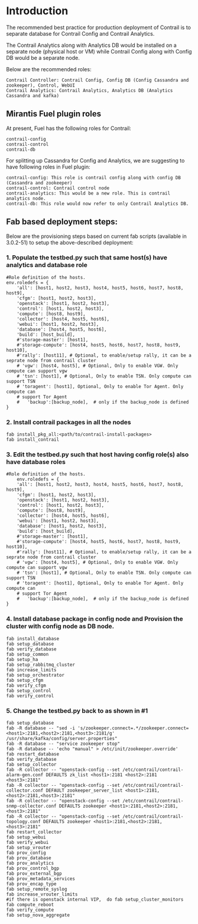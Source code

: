 # Introduction
The recommended best practice for production deployment of Contrail is to separate database for Contrail Config and Contrail Analytics. 

The Contrail Analytics along with Analytics DB would be installed on a separate node (physical host or VM) while Contrail Config along with Config DB would be a separate node. 

Below are the recommended roles: 

    Contrail Controller: Contrail Config, Config DB (Config Cassandra and zookeeper), Control, WebUI
    Contrail Analytics: Contrail Analytics, Analytics DB (Analytics Cassandra and kafka) 

## Mirantis Fuel plugin roles
At present, Fuel has the following roles for Contrail: 

    contrail-config 
    contrail-control
    contrail-db 

For splitting up Cassandra for Config and Analytics, we are suggesting to have following roles in Fuel plugin: 

    contrail-config: This role is contrail config along with config DB (Cassandra and zookeeper) 
    contrail-control: Contrail control node 
    contrail-analytics: This would be a new role. This is contrail analytics node.
    contrail-db: This role would now refer to only Contrail Analytics DB. 

## Fab based deployment steps:

Below are the provisioning steps based on current fab scripts (available in 3.0.2-51) to setup the above-described deployment: 

### 1. Populate the testbed.py such that same host(s) have analytics and database role

    #Role definition of the hosts.
    env.roledefs = {
        'all': [host1, host2, host3, host4, host5, host6, host7, host8, host9],
        'cfgm': [host1, host2, host3],
        'openstack': [host1, host2, host3],
        'control': [host1, host2, host3],
        'compute': [host8, host9],
        'collector': [host4, host5, host6],
        'webui': [host1, host2, host3],
        'database': [host4, host5, host6],
        'build': [host_build],
        #'storage-master': [host1],
        #'storage-compute': [host4, host5, host6, host7, host8, host9, host10],
        #'rally': [host11], # Optional, to enable/setup rally, it can be a seprate node from contrail cluster
        # 'vgw': [host4, host5], # Optional, Only to enable VGW. Only compute can support vgw
        # 'tsn': [host1], # Optional, Only to enable TSN. Only compute can support TSN
        # 'toragent': [host1], Optional, Only to enable Tor Agent. Only compute can
        # support Tor Agent
        #   'backup':[backup_node],  # only if the backup_node is defined
    }

### 2. Install contrail packages in all the nodes

    fab install_pkg_all:<path/to/contrail-install-packages>
    fab install_contrail 

### 3. Edit the testbed.py such that host having config role(s) also have database roles 

    #Role definition of the hosts.
        env.roledefs = {
        'all': [host1, host2, host3, host4, host5, host6, host7, host8, host9],
        'cfgm': [host1, host2, host3],
        'openstack': [host1, host2, host3],
        'control': [host1, host2, host3],
        'compute': [host8, host9],
        'collector': [host4, host5, host6],
        'webui': [host1, host2, host3],
        'database': [host1, host2, host3],
        'build': [host_build],
        #'storage-master': [host1],
        #'storage-compute': [host4, host5, host6, host7, host8, host9, host10],
        #'rally': [host11], # Optional, to enable/setup rally, it can be a seprate node from contrail cluster
        # 'vgw': [host4, host5], # Optional, Only to enable VGW. Only compute can support vgw
        # 'tsn': [host1], # Optional, Only to enable TSN. Only compute can support TSN
        # 'toragent': [host1], Optional, Only to enable Tor Agent. Only compute can
        # support Tor Agent
        #   'backup':[backup_node],  # only if the backup_node is defined
    }

### 4. Install database package in config node and Provision the cluster with config node as DB node.   

    fab install_database  
    fab setup_database  
    fab verify_database 
    fab setup_common
    fab setup_ha
    fab setup_rabbitmq_cluster
    fab increase_limits
    fab setup_orchestrator
    fab setup_cfgm
    fab verify_cfgm 
    fab setup_control
    fab verify_control 

### 5. Change the testbed.py back to as shown in #1 

    fab setup_database
    fab -R database -- "sed -i 's/zookeeper.connect=.*/zookeeper.connect=<host1>:2181,<host2>:2181,<host3>:2181/g'  /usr/share/kafka/config/server.properties"
    fab -R database -- "service zookeeper stop"
    fab -R database -- 'echo "manual" > /etc/init/zookeeper.override'
    fab restart_database
    fab verify_database
    fab setup_collector
    fab -R collector -- "openstack-config --set /etc/contrail/contrail-alarm-gen.conf DEFAULTS zk_list <host1>:2181 <host2>:2181 <host3>:2181"
    fab -R collector -- "openstack-config --set /etc/contrail/contrail-collector.conf DEFAULT zookeeper_server_list <host1>:2181,<host2>:2181,<host3>:2181"
    fab -R collector -- "openstack-config --set /etc/contrail/contrail-snmp-collector.conf DEFAULTS zookeeper <host1>:2181,<host2>:2181,<host3>:2181"
    fab -R collector -- "openstack-config --set /etc/contrail/contrail-topology.conf DEFAULTS zookeeper <host1>:2181,<host2>:2181,<host3>:2181"
    fab restart_collector
    fab setup_webui
    fab verify_webui 
    fab setup_vrouter
    fab prov_config
    fab prov_database
    fab prov_analytics
    fab prov_control_bgp
    fab prov_external_bgp
    fab prov_metadata_services
    fab prov_encap_type
    fab setup_remote_syslog 
    fab increase_vrouter_limits
    #if there is openstack internal VIP,  do fab setup_cluster_monitors
    fab compute_reboot
    fab verify_compute
    fab setup_nova_aggregate
